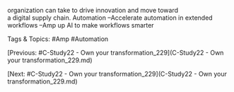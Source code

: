 organization can take to drive innovation and move toward  
a digital supply chain. 
Automation
 –Accelerate automation in extended workflows
 –Amp up AI to make workflows smarter

   Tags & Topics:
   #Amp
   #Automation

[Previous: #C-Study22 - Own your transformation_229](C-Study22 - Own your transformation_229.md)

[Next: #C-Study22 - Own your transformation_229](C-Study22 - Own your transformation_229.md)